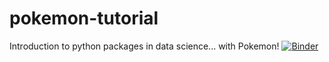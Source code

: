 # pokemon-tutorial
Introduction to python packages in data science... with Pokemon!
[![Binder](http://mybinder.org/badge.svg)](http://mybinder.org:/repo/ckmah/pokemon-tutorial)
